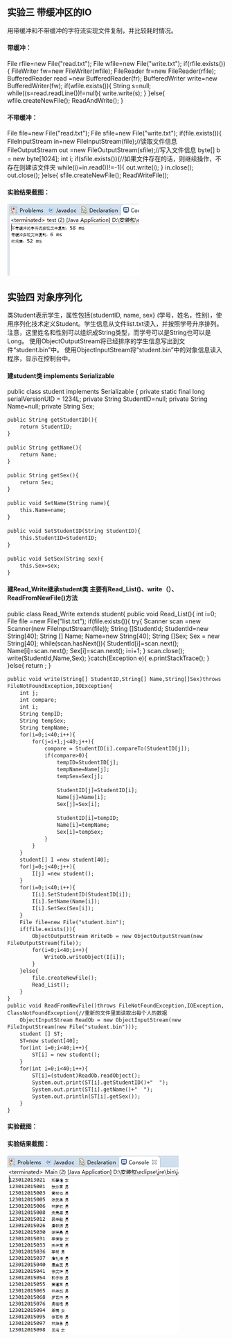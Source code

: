 ## 实验三 带缓冲区的IO


用带缓冲和不带缓冲的字符流实现文件复制，并比较耗时情况。

#### 带缓冲：

File rfile=new File("read.txt");
		File wfile=new File("write.txt");
		if(rfile.exists()){
			FileWriter fw=new FileWriter(wfile);
			FileReader fr=new FileReader(rfile);
			BufferedReader read =new BufferedReader(fr);
			BufferedWriter write=new BufferedWriter(fw);
			if(wfile.exists()){
				String s=null;
				while((s=read.readLine())!=null){
					write.write(s);
				}
			}else{
				wfile.createNewFile();
				ReadAndWrite();
			}
  
 
  #### 不带缓冲：
 
File file=new File("read.txt");
		File sfile=new File("write.txt");
		if(file.exists()){
			FileInputStream in=new FileInputStream(file);//读取文件信息
			FileOutputStream out =new FileOutputStream(sfile);//写入文件信息
			byte[] b = new byte[1024];
			int i;
			if(sfile.exists()){//如果文件存在的话，则继续操作，不存在则建该文件夹
				while((i=in.read())!=-1){
					out.write(i);
				}
				in.close();
				out.close();
			}else{
				sfile.createNewFile();
				ReadWriteFile();
 

#### 实验结果截图：

![](https://github.com/123012013021/javaSpace/blob/master/IO_2/img/1.png)<br>
  
  
## 实验四 对象序列化


类Student表示学生，属性包括{studentID, name, sex} (学号，姓名，性别)，使用序列化技术定义Student。学生信息从文件list.txt读入，并按照学号升序排列。注意，这里姓名和性别可以组织成String类型，而学号可以是String也可以是Long。
使用ObjectOutputStream将已经排序的学生信息写出到文件“student.bin”中。
使用ObjectInputStream将“student.bin”中的对象信息读入程序，显示在控制台中。

#### 建student类 implements Serializable
public class student implements Serializable {
	private static final long serialVersionUID = 1234L;
	private String StudentID=null;
	private String Name=null;
	private String Sex;
	
	public String getStudentID(){
		return StudentID;
	}
	
	public String getName(){
		return Name;
	} 
	
	public String getSex(){
		return Sex;
	}
	
	public void SetName(String name){
		this.Name=name;
	}
	
	public void SetStudentID(String StudentID){
		this.StudentID=StudentID;
	}
	
	public void SetSex(String sex){
		this.Sex=sex;
	}

#### 建Read_Write继承student类 主要有Read_List()、write（）、ReadFromNewFile()方法

public class Read_Write extends student{
	public void Read_List(){
		int i=0;
		File file =new File("list.txt");
    	if(file.exists()){
    		try{
    			Scanner scan =new Scanner(new FileInputStream(file));
    			String []StudentId;
    			StudentId=new String[40];
    			String [] Name;
    			Name=new String[40];
    			String []Sex;
    			Sex = new String[40];
    			while(scan.hasNext()){
    				StudentId[i]=scan.next();
    				Name[i]=scan.next();
    				Sex[i]=scan.next();
    				i=i+1;
    			}
    			scan.close();
    			write(StudentId,Name,Sex);
    		}catch(Exception e){
    			e.printStackTrace();
    		}	    	
    	}else{
    		return ;
    	}
	
    public void write(String[] StudentID,String[] Name,String[]Sex)throws FileNotFoundException,IOException{
		int j;
		int compare;
		int i;
		String tempID;
		String tempSex;
		String tempName;
		for(i=0;i<40;i++){
			for(j=i+1;j<40;j++){
				compare = StudentID[i].compareTo(StudentID[j]);
				if(compare>0){
					tempID=StudentID[j];
					tempName=Name[j];
					tempSex=Sex[j];
					
					StudentID[j]=StudentID[i];
					Name[j]=Name[i];
					Sex[j]=Sex[i];
					
					StudentID[i]=tempID;
					Name[i]=tempName;
					Sex[i]=tempSex;
				}
			}
		}
		student[] I =new student[40];
		for(j=0;j<40;j++){
			I[j] =new student();
		}
		for(i=0;i<40;i++){
			I[i].SetStudentID(StudentID[i]);
			I[i].SetName(Name[i]);
			I[i].SetSex(Sex[i]);
		}
		File file=new File("student.bin");
		if(file.exists()){
			ObjectOutputStream WriteOb = new ObjectOutputStream(new FileOutputStream(file));
			for(i=0;i<40;i++){
				WriteOb.writeObject(I[i]);
			}
        }else{
        	file.createNewFile();
        	Read_List();
        }
	}
    public void ReadFromNewFile()throws FileNotFoundException,IOException, ClassNotFoundException{//重新的文件里面读取出每个人的数据
		ObjectInputStream ReadOb = new ObjectInputStream(new FileInputStream(new File("student.bin")));
		student [] ST;
		ST=new student[40];
		for(int i=0;i<40;i++){
			ST[i] = new student();
		}
		for(int i=0;i<40;i++){
			ST[i]=(student)ReadOb.readObject();
			System.out.print(ST[i].getStudentID()+"  ");
			System.out.print(ST[i].getName()+"  ");
			System.out.println(ST[i].getSex());
		}
	}


#### 实验截图：
#### 实验结果截图：

![](https://github.com/123012013021/javaSpace/blob/master/IO_2/img/2.png)<br>

    


